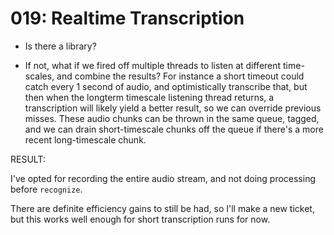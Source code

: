 # 019: Realtime Transcription

* Is there a library?

* If not, what if we fired off multiple threads to listen at different time-scales, and combine the results? For instance a short timeout could catch every 1 second of audio, and optimistically transcribe that, but then when the longterm timescale listening thread returns, a transcription will likely yield a better result, so we can override previous misses. These audio chunks can be thrown in the same queue, tagged, and we can drain short-timescale chunks off the queue if there's a more recent long-timescale chunk.


RESULT:

I've opted for recording the entire audio stream, and not doing processing before `recognize`.

There are definite efficiency gains to still be had, so I'll make a new ticket, but this works well enough for short transcription runs for now.
